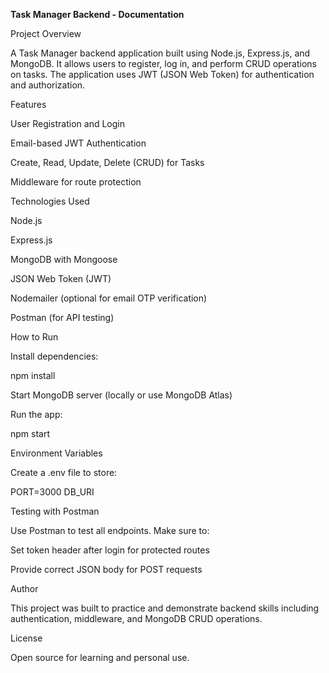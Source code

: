 **Task Manager Backend - Documentation**

Project Overview

A Task Manager backend application built using Node.js, Express.js, and MongoDB. It allows users to register, log in, and perform CRUD operations on tasks. The application uses JWT (JSON Web Token) for authentication and authorization.

Features

User Registration and Login

Email-based JWT Authentication

Create, Read, Update, Delete (CRUD) for Tasks

Middleware for route protection

Technologies Used

Node.js

Express.js

MongoDB with Mongoose

JSON Web Token (JWT)

Nodemailer (optional for email OTP verification)

Postman (for API testing)

How to Run

Install dependencies:

npm install

Start MongoDB server (locally or use MongoDB Atlas)

Run the app:

npm start

Environment Variables

Create a .env file to store:

PORT=3000
DB_URI

Testing with Postman

Use Postman to test all endpoints. Make sure to:

Set token header after login for protected routes

Provide correct JSON body for POST requests

Author

This project was built to practice and demonstrate backend skills including authentication, middleware, and MongoDB CRUD operations.

License

Open source for learning and personal use.
